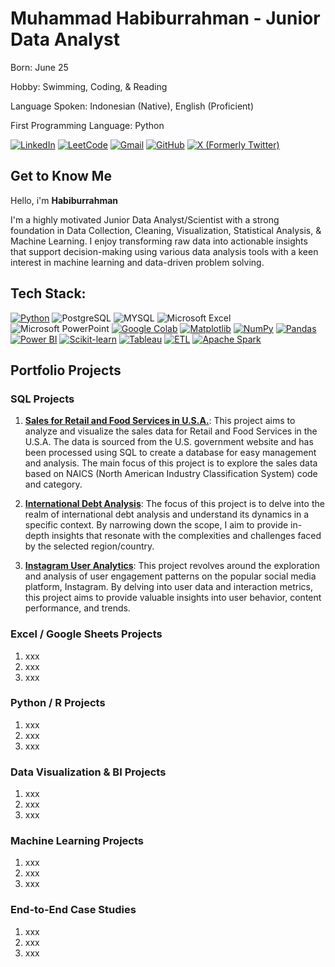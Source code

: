 # Muhammad Habiburrahman - Junior Data Analyst

Born: June 25

Hobby: Swimming, Coding, & Reading

Language Spoken: Indonesian (Native), English (Proficient)

First Programming Language: Python

[![LinkedIn](https://custom-icon-badges.demolab.com/badge/LinkedIn-0A66C2?logo=linkedin-white&logoColor=fff)](https://www.linkedin.com/in/muhammad-habiburrahman-8a9277229/)
[![LeetCode](https://img.shields.io/badge/LeetCode-000000?logo=LeetCode&logoColor=#d16c06)](#)
[![Gmail](https://img.shields.io/badge/Gmail-D14836?logo=gmail&logoColor=white)](mailto:habiburrahmanmuhammad20@gmail.com)
[![GitHub](https://img.shields.io/badge/GitHub-%23121011.svg?logo=github&logoColor=white)](https://github.com/mhabbatain)
[![X (Formerly Twitter)](https://img.shields.io/badge/X-%23000000.svg?logo=X&logoColor=white)](https://x.com/habib_mydev)

## Get to Know Me

Hello, i'm **Habiburrahman** 

I'm a highly motivated Junior Data Analyst/Scientist with a strong foundation in Data Collection, Cleaning, Visualization, Statistical Analysis, & Machine Learning. I enjoy transforming raw data into actionable insights that support decision-making using various data analysis tools with a keen interest in machine learning and data-driven problem solving.

## **Tech Stack:**

[![Python](https://img.shields.io/badge/Python-3776AB?style=for-the-badge&logo=python&logoColor=fff)](#)
![PostgreSQL](https://img.shields.io/badge/PostgreSQL-316192?style=for-the-badge&logo=postgresql&logoColor=white)
![MYSQL](https://img.shields.io/badge/MySQL-005C84?style=for-the-badge&logo=mysql&logoColor=white)
![Microsoft Excel](https://img.shields.io/badge/Microsoft_Excel-217346?style=for-the-badge&logo=microsoft-excel&logoColor=white)
![Microsoft PowerPoint](https://img.shields.io/badge/Microsoft_PowerPoint-B7472A?style=for-the-badge&logo=microsoft-powerpoint&logoColor=white)
[![Google Colab](https://img.shields.io/badge/Google%20Colab-F9AB00?style=for-the-badge&logo=googlecolab&logoColor=fff)](#)
[![Matplotlib](https://custom-icon-badges.demolab.com/badge/Matplotlib-71D291?style=for-the-badge&logo=matplotlib&logoColor=fff)](#)
[![NumPy](https://img.shields.io/badge/NumPy-4DABCF?style=for-the-badge&logo=numpy&logoColor=fff)](#)
[![Pandas](https://img.shields.io/badge/Pandas-150458?style=for-the-badge&logo=pandas&logoColor=fff)](#)
[![Power BI](https://custom-icon-badges.demolab.com/badge/Power%20BI-F1C912?style=for-the-badge&logo=power-bi&logoColor=fff)](#)
[![Scikit-learn](https://img.shields.io/badge/-scikit--learn-%23F7931E?style=for-the-badge&logo=scikit-learn&logoColor=white)](#)
[![Tableau](https://custom-icon-badges.demolab.com/badge/Tableau-0176D3?style=for-the-badge&logo=tableau&logoColor=fff)](#)
[![ETL](https://custom-icon-badges.demolab.com/badge/ETL-9370DB?style=for-the-badge&logo=etl-logo&logoColor=fff)](#)
[![Apache Spark](https://img.shields.io/badge/Apache%20Spark-E25A1C?style=for-the-badge&logo=apachespark&logoColor=fff)](#)

## Portfolio Projects

### SQL Projects

1. [**Sales for Retail and Food Services in U.S.A.**](#): This project aims to analyze and visualize the sales data for Retail and Food Services in the U.S.A. The data is sourced from the U.S. government website and has been processed using SQL to create a database for easy management and analysis. The main focus of this project is to explore the sales data based on NAICS (North American Industry Classification System) code and category.

2. [**International Debt Analysis**](#): The focus of this project is to delve into the realm of international debt analysis and understand its dynamics in a specific context. By narrowing down the scope, I aim to provide in-depth insights that resonate with the complexities and challenges faced by the selected region/country.

3. [**Instagram User Analytics**](#): This project revolves around the exploration and analysis of user engagement patterns on the popular social media platform, Instagram. By delving into user data and interaction metrics, this project aims to provide valuable insights into user behavior, content performance, and trends.

### Excel / Google Sheets Projects
1. xxx
2. xxx
3. xxx

### Python / R Projects
1. xxx
2. xxx
3. xxx

### Data Visualization & BI Projects
1. xxx
2. xxx
3. xxx

### Machine Learning Projects
1. xxx
2. xxx
3. xxx

### End-to-End Case Studies
1. xxx
2. xxx
3. xxx



